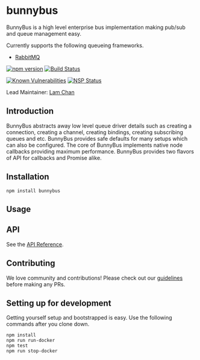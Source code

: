 # bunnybus
BunnyBus is a high level enterprise bus implementation making pub/sub and queue management easy. 

Currently supports the following queueing frameworks.

- [RabbitMQ](https://www.rabbitmq.com/)

[![npm version](https://badge.fury.io/js/bunnybus.svg)](https://badge.fury.io/js/bunnybus)
[![Build Status](https://travis-ci.org/xogroup/bunnybus.svg?branch=development)](https://travis-ci.org/xogroup/bunnybus)

[![Known Vulnerabilities](https://snyk.io/test/github/xogroup/bunnybus/badge.svg)](https://snyk.io/test/github/xogroup/bunnybus)
[![NSP Status](https://nodesecurity.io/orgs/xo-group/projects/0e507cfa-6ee8-4226-9613-9a4208fa2e63/badge)](https://nodesecurity.io/orgs/xo-group/projects/0e507cfa-6ee8-4226-9613-9a4208fa2e63)

Lead Maintainer: [Lam Chan](https://github.com/lamchakchan)

## Introduction
BunnyBus abstracts away low level queue driver details such as creating a connection, creating a channel, creating bindings, creating subscribing queues and etc.  BunnyBus provides safe defaults for many setups which can also be configured.  The core of BunnyBus implements native node callbacks providing maximum performance.  BunnyBus provides two flavors of API for callbacks and Promise alike.

## Installation
```
npm install bunnybus
```

## Usage

## API

See the [API Reference](http://github.com/xogroup/bunnybus/blob/development/API.md).

## Contributing

We love community and contributions! Please check out our [guidelines](http://github.com/xogroup/bunnybus/blob/development/.github/CONTRIBUTING.md) before making any PRs.

## Setting up for development

Getting yourself setup and bootstrapped is easy.  Use the following commands after you clone down.

```
npm install
npm run run-docker
npm test
npm run stop-docker
```
